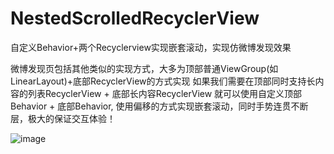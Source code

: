 # NestedScrolledRecyclerView
自定义Behavior+两个Recyclerview实现嵌套滚动，实现仿微博发现效果

微博发现页包括其他类似的实现方式，大多为顶部普通ViewGroup(如LinearLayout)+底部RecyclerView的方式实现
如果我们需要在顶部同时支持长内容的列表RecyclerView + 底部长内容RecyclerView
就可以使用自定义顶部Behavior + 底部Behavior,
使用偏移的方式实现嵌套滚动，同时手势连贯不断层，极大的保证交互体验！




![image](https://github.com/879058443/NestedScrollRecyclerView/blob/master/gif/gifhome_320x568_20s.gif) 
